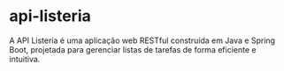 # api-listeria
A API Listeria é uma aplicação web RESTful construída em Java e Spring Boot, projetada para gerenciar listas de tarefas de forma eficiente e intuitiva. 
